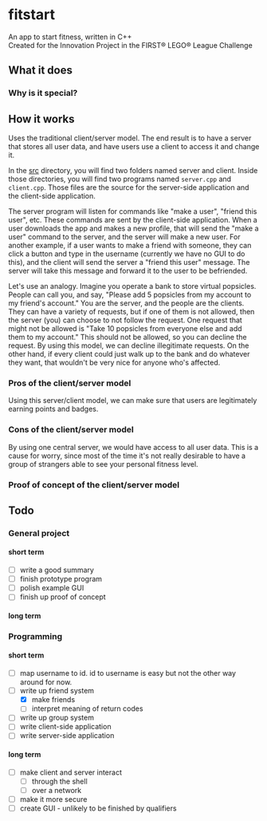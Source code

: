 # fitstart

An app to start fitness, written in C++  
Created for the Innovation Project in the FIRST® LEGO® League Challenge

## What it does

### Why is it special?

## How it works

Uses the traditional client/server model. The end result is to have a server
that stores all user data, and have users use a client to access it and change
it.

In the [src](https://github.com/teamwolfbytes/fitstart/tree/main/src) directory,
you will find two folders named server and client. Inside those directories, you
will find two programs named `server.cpp` and `client.cpp`. Those files are the
source for the server-side application and the client-side application.

The server program will listen for commands like "make a user",
"friend this user", etc. These commands are sent by the client-side application.
When a user downloads the app and makes a new profile, that will send the "make
a user" command to the server, and the server will make a new user. For another
example, if a user wants to make a friend with someone, they can click a button
and type in the username (currently we have no GUI to do this), and the client
will send the server a "friend this user" message. The server will take this
message and forward it to the user to be befriended.

Let's use an analogy. Imagine you operate a bank to store virtual popsicles.
People can call you, and say, "Please add 5 popsicles from my account to my
friend's account." You are the server, and the people are the clients. They can
have a variety of requests, but if one of them is not allowed, then the server
(you) can choose to not follow the request. One request that might not be
allowed is "Take 10 popsicles from everyone else and add them to my account."
This should not be allowed, so you can decline the request. By using this model,
we can decline illegitimate requests. On the other hand, if every client could
just walk up to the bank and do whatever they want, that wouldn't be very nice
for anyone who's affected.

### Pros of the client/server model

Using this server/client model, we can make sure that users are legitimately
earning points and badges.

### Cons of the client/server model

By using one central server, we would have access to all user data. This is a
cause for worry, since most of the time it's not really desirable to have a
group of strangers able to see your personal fitness level.

### Proof of concept of the client/server model



## Todo

### General project

#### short term

- [ ] write a good summary
- [ ] finish prototype program
- [ ] polish example GUI
- [ ] finish up proof of concept

#### long term


### Programming

#### short term

- [ ] map username to id. id to username is easy but not the other way around
for now.
- [ ] write up friend system
  - [x] make friends
  - [ ] interpret meaning of return codes
- [ ] write up group system
- [ ] write client-side application
- [ ] write server-side application

#### long term

- [ ] make client and server interact
  - [ ] through the shell
  - [ ] over a network
- [ ] make it more secure
- [ ] create GUI - unlikely to be finished by qualifiers
